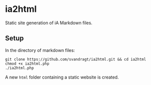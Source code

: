 # ia2html
Static site generation of iA Markdown files.

## Setup

In the directory of markdown files:

```
git clone https://github.com/svandragt/ia2html.git && cd ia2html
chmod +x ia2html.php
./ia2html.php

```

A new `html` folder containing a static website is created.
